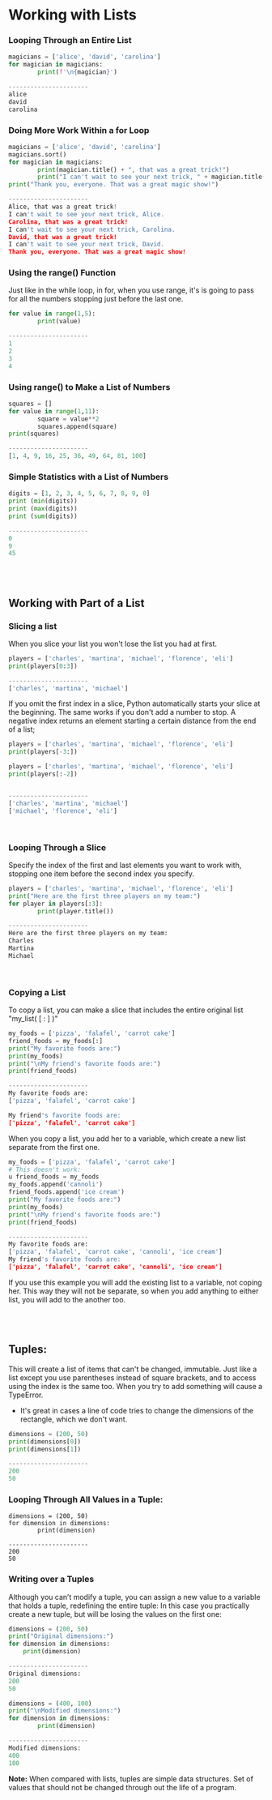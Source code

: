 # Working with Lists
### Looping Through an Entire List

```py
magicians = ['alice', 'david', 'carolina']
for magician in magicians:
		print(f'\n{magician}')

----------------------
alice
david
carolina
```


### Doing More Work Within a for Loop

```py
magicians = ['alice', 'david', 'carolina']
magicians.sort()
for magician in magicians:
		print(magician.title() + ", that was a great trick!")
		print("I can't wait to see your next trick, " + magician.title() + ".\n")
print("Thank you, everyone. That was a great magic show!")

----------------------
Alice, that was a great trick!
I can't wait to see your next trick, Alice.
Carolina, that was a great trick!
I can't wait to see your next trick, Carolina.
David, that was a great trick!
I can't wait to see your next trick, David.
Thank you, everyone. That was a great magic show!
```


### Using the range() Function
Just like in the while loop, in for, when you use range, it's is going to pass for all the numbers stopping just before the last one.
```py
for value in range(1,5):
		print(value)

----------------------
1
2
3
4
```


### Using range() to Make a List of Numbers

```py
squares = []
for value in range(1,11):
		square = value**2
		squares.append(square)
print(squares)

----------------------
[1, 4, 9, 16, 25, 36, 49, 64, 81, 100]
```


### Simple Statistics with a List of Numbers

```py
digits = [1, 2, 3, 4, 5, 6, 7, 8, 9, 0]
print (min(digits))
print (max(digits))
print (sum(digits))

----------------------
0
9
45
```

<br>
<br>

## Working with Part of a List

### Slicing a list
When you slice your list you won't lose the list you had at first.
```py
players = ['charles', 'martina', 'michael', 'florence', 'eli']
print(players[0:3])

----------------------
['charles', 'martina', 'michael']
```

If you omit the first index in a slice, Python automatically starts your slice at the beginning. The same works if you don't add a number to stop.
A negative index returns an element starting a certain distance from the end of a list;
```py
players = ['charles', 'martina', 'michael', 'florence', 'eli']
print(players[-3:])

players = ['charles', 'martina', 'michael', 'florence', 'eli']
print(players[:-2])


----------------------
['charles', 'martina', 'michael']
['michael', 'florence', 'eli']
```

<br>

### Looping Through a Slice
Specify the index of the first and last elements you want to work with, stopping one item
before the second index you specify.

```py
players = ['charles', 'martina', 'michael', 'florence', 'eli']
print("Here are the first three players on my team:")
for player in players[:3]:
		print(player.title())

----------------------
Here are the first three players on my team:
Charles
Martina
Michael
```

<br>

### Copying a List
To copy a list, you can make a slice that includes the entire original list "my_list( [ : ] )" 
```py
my_foods = ['pizza', 'falafel', 'carrot cake']
friend_foods = my_foods[:]
print("My favorite foods are:")
print(my_foods)
print("\nMy friend's favorite foods are:")
print(friend_foods)

----------------------
My favorite foods are:
['pizza', 'falafel', 'carrot cake']

My friend's favorite foods are:
['pizza', 'falafel', 'carrot cake']
```
When you copy a list, you add her to a variable, which create a new list separate from the first one.


```py
my_foods = ['pizza', 'falafel', 'carrot cake']
# This doesn't work:
u friend_foods = my_foods
my_foods.append('cannoli')
friend_foods.append('ice cream')
print("My favorite foods are:")
print(my_foods)
print("\nMy friend's favorite foods are:")
print(friend_foods)

----------------------
My favorite foods are:
['pizza', 'falafel', 'carrot cake', 'cannoli', 'ice cream']
My friend's favorite foods are:
['pizza', 'falafel', 'carrot cake', 'cannoli', 'ice cream']
```
If you use this example you will add the existing list to a variable, not coping her. This way they will not be separate, so when you add anything to either list, you will add to the another too.

<br>
<br>

## Tuples:
This will create a list of items that can't be changed, immutable.
Just like a list except you use parentheses instead of square brackets, and to access using the index is the same too.
When you try to add something will cause a TypeError.
- It's great in cases a line of code tries to change the dimensions of the rectangle, which we don't want.
```py
dimensions = (200, 50)
print(dimensions[0])
print(dimensions[1])

----------------------
200
50
```


### Looping Through All Values in a Tuple:

```
dimensions = (200, 50)
for dimension in dimensions:
		print(dimension)

----------------------
200
50
```
  

### Writing over a Tuples 
Although you can’t modify a tuple, you can assign a new value to a variable
that holds a tuple, redefining the entire tuple:
In this case you practically create a new tuple, but will be losing the values on the first one:

```py
dimensions = (200, 50)
print("Original dimensions:")
for dimension in dimensions:
	print(dimension)

----------------------
Original dimensions:
200
50
```

```py
dimensions = (400, 100)
print("\nModified dimensions:")
for dimension in dimensions:
		print(dimension)

----------------------
Modified dimensions:
400
100
```

**Note:** When compared with lists, tuples are simple data structures. Set of values that should not be changed through out the life of a program.